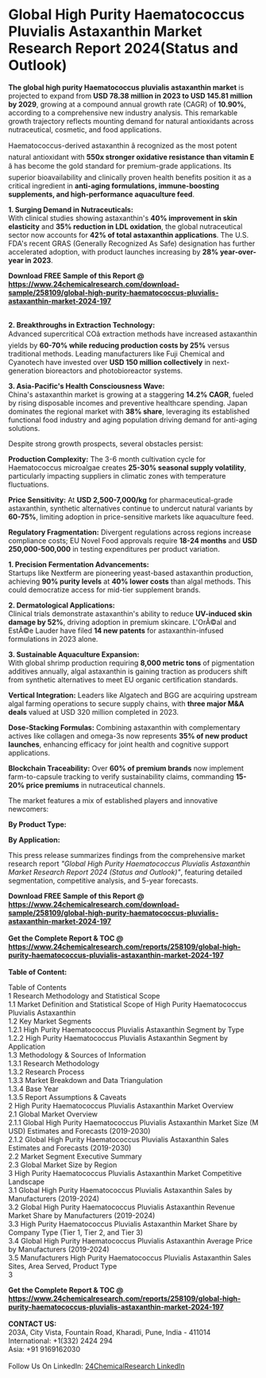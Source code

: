 <h1>Global High Purity Haematococcus Pluvialis Astaxanthin Market Research Report 2024(Status and Outlook)</h1><p><strong>The global high purity Haematococcus pluvialis astaxanthin market</strong> is projected to expand from <strong>USD 78.38 million in 2023 to USD 145.81 million by 2029</strong>, growing at a compound annual growth rate (CAGR) of <strong>10.90%</strong>, according to a comprehensive new industry analysis. This remarkable growth trajectory reflects mounting demand for natural antioxidants across nutraceutical, cosmetic, and food applications.</p><p>Haematococcus-derived astaxanthin â recognized as the most potent natural antioxidant with <strong>550x stronger oxidative resistance than vitamin E</strong> â has become the gold standard for premium-grade applications. Its superior bioavailability and clinically proven health benefits position it as a critical ingredient in <strong>anti-aging formulations, immune-boosting supplements, and high-performance aquaculture feed</strong>.</p><p><strong>1. Surging Demand in Nutraceuticals:</strong><br>
With clinical studies showing astaxanthin's <strong>40% improvement in skin elasticity</strong> and <strong>35% reduction in LDL oxidation</strong>, the global nutraceutical sector now accounts for <strong>42% of total astaxanthin applications</strong>. The U.S. FDA's recent GRAS (Generally Recognized As Safe) designation has further accelerated adoption, with product launches increasing by <strong>28% year-over-year in 2023</strong>.</p><div><b>Download FREE Sample of this Report @ 
            <a href="https://www.24chemicalresearch.com/download-sample/258109/global-high-purity-haematococcus-pluvialis-astaxanthin-market-2024-197">
            https://www.24chemicalresearch.com/download-sample/258109/global-high-purity-haematococcus-pluvialis-astaxanthin-market-2024-197</a></b></div><br><p><strong>2. Breakthroughs in Extraction Technology:</strong><br>
Advanced supercritical COâ extraction methods have increased astaxanthin yields by <strong>60-70% while reducing production costs by 25%</strong> versus traditional methods. Leading manufacturers like Fuji Chemical and Cyanotech have invested over <strong>USD 150 million collectively</strong> in next-generation bioreactors and photobioreactor systems.</p><p><strong>3. Asia-Pacific's Health Consciousness Wave:</strong><br>
China's astaxanthin market is growing at a staggering <strong>14.2% CAGR</strong>, fueled by rising disposable incomes and preventive healthcare spending. Japan dominates the regional market with <strong>38% share</strong>, leveraging its established functional food industry and aging population driving demand for anti-aging solutions.</p><p>Despite strong growth prospects, several obstacles persist:</p><p><strong>Production Complexity:</strong> The 3-6 month cultivation cycle for Haematococcus microalgae creates <strong>25-30% seasonal supply volatility</strong>, particularly impacting suppliers in climatic zones with temperature fluctuations.</p><p><strong>Price Sensitivity:</strong> At <strong>USD 2,500-7,000/kg</strong> for pharmaceutical-grade astaxanthin, synthetic alternatives continue to undercut natural variants by <strong>60-75%</strong>, limiting adoption in price-sensitive markets like aquaculture feed.</p><p><strong>Regulatory Fragmentation:</strong> Divergent regulations across regions increase compliance costs; EU Novel Food approvals require <strong>18-24 months</strong> and <strong>USD 250,000-500,000</strong> in testing expenditures per product variation.</p><p><strong>1. Precision Fermentation Advancements:</strong><br>
Startups like Nextferm are pioneering yeast-based astaxanthin production, achieving <strong>90% purity levels</strong> at <strong>40% lower costs</strong> than algal methods. This could democratize access for mid-tier supplement brands.</p><p><strong>2. Dermatological Applications:</strong><br>
Clinical trials demonstrate astaxanthin's ability to reduce <strong>UV-induced skin damage by 52%</strong>, driving adoption in premium skincare. L'OrÃ©al and EstÃ©e Lauder have filed <strong>14 new patents</strong> for astaxanthin-infused formulations in 2023 alone.</p><p><strong>3. Sustainable Aquaculture Expansion:</strong><br>
With global shrimp production requiring <strong>8,000 metric tons</strong> of pigmentation additives annually, algal astaxanthin is gaining traction as producers shift from synthetic alternatives to meet EU organic certification standards.</p><p><strong>Vertical Integration:</strong> Leaders like Algatech and BGG are acquiring upstream algal farming operations to secure supply chains, with <strong>three major M&amp;A deals</strong> valued at USD 320 million completed in 2023.</p><p><strong>Dose-Stacking Formulas:</strong> Combining astaxanthin with complementary actives like collagen and omega-3s now represents <strong>35% of new product launches</strong>, enhancing efficacy for joint health and cognitive support applications.</p><p><strong>Blockchain Traceability:</strong> Over <strong>60% of premium brands</strong> now implement farm-to-capsule tracking to verify sustainability claims, commanding <strong>15-20% price premiums</strong> in nutraceutical channels.</p><p>The market features a mix of established players and innovative newcomers:</p><p><strong>By Product Type:</strong></p><p><strong>By Application:</strong></p><p>This press release summarizes findings from the comprehensive market research report <em>"Global High Purity Haematococcus Pluvialis Astaxanthin Market Research Report 2024 (Status and Outlook)"</em>, featuring detailed segmentation, competitive analysis, and 5-year forecasts.</p><div><b>Download FREE Sample of this Report @ 
            <a href="https://www.24chemicalresearch.com/download-sample/258109/global-high-purity-haematococcus-pluvialis-astaxanthin-market-2024-197">
            https://www.24chemicalresearch.com/download-sample/258109/global-high-purity-haematococcus-pluvialis-astaxanthin-market-2024-197</a></b></div><br><div><b>Get the Complete Report & TOC @ 
            <a href="https://www.24chemicalresearch.com/reports/258109/global-high-purity-haematococcus-pluvialis-astaxanthin-market-2024-197">
            https://www.24chemicalresearch.com/reports/258109/global-high-purity-haematococcus-pluvialis-astaxanthin-market-2024-197</a></b></div><br>
            <b>Table of Content:</b><p>Table of Contents<br />
1 Research Methodology and Statistical Scope<br />
1.1 Market Definition and Statistical Scope of High Purity Haematococcus Pluvialis Astaxanthin<br />
1.2 Key Market Segments<br />
1.2.1 High Purity Haematococcus Pluvialis Astaxanthin Segment by Type<br />
1.2.2 High Purity Haematococcus Pluvialis Astaxanthin Segment by Application<br />
1.3 Methodology & Sources of Information<br />
1.3.1 Research Methodology<br />
1.3.2 Research Process<br />
1.3.3 Market Breakdown and Data Triangulation<br />
1.3.4 Base Year<br />
1.3.5 Report Assumptions & Caveats<br />
2 High Purity Haematococcus Pluvialis Astaxanthin Market Overview<br />
2.1 Global Market Overview<br />
2.1.1 Global High Purity Haematococcus Pluvialis Astaxanthin Market Size (M USD) Estimates and Forecasts (2019-2030)<br />
2.1.2 Global High Purity Haematococcus Pluvialis Astaxanthin Sales Estimates and Forecasts (2019-2030)<br />
2.2 Market Segment Executive Summary<br />
2.3 Global Market Size by Region<br />
3 High Purity Haematococcus Pluvialis Astaxanthin Market Competitive Landscape<br />
3.1 Global High Purity Haematococcus Pluvialis Astaxanthin Sales by Manufacturers (2019-2024)<br />
3.2 Global High Purity Haematococcus Pluvialis Astaxanthin Revenue Market Share by Manufacturers (2019-2024)<br />
3.3 High Purity Haematococcus Pluvialis Astaxanthin Market Share by Company Type (Tier 1, Tier 2, and Tier 3)<br />
3.4 Global High Purity Haematococcus Pluvialis Astaxanthin Average Price by Manufacturers (2019-2024)<br />
3.5 Manufacturers High Purity Haematococcus Pluvialis Astaxanthin Sales Sites, Area Served, Product Type<br />
3</p><div><b>Get the Complete Report & TOC @ 
            <a href="https://www.24chemicalresearch.com/reports/258109/global-high-purity-haematococcus-pluvialis-astaxanthin-market-2024-197">
            https://www.24chemicalresearch.com/reports/258109/global-high-purity-haematococcus-pluvialis-astaxanthin-market-2024-197</a></b></div><br><b>CONTACT US:</b><br>
            203A, City Vista, Fountain Road, Kharadi, Pune, India - 411014<br>
            International: +1(332) 2424 294<br>
            Asia: +91 9169162030 <br><br>
            Follow Us On LinkedIn: <a href="https://www.linkedin.com/company/24chemicalresearch/">24ChemicalResearch LinkedIn</a>